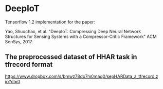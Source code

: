 # DeepIoT
Tensorflow 1.2 implementation for the paper:

Yao, Shuochao, et al. "DeepIoT: Compressing Deep Neural Network Structures for Sensing Systems with a Compressor-Critic Framework" ACM SenSys, 2017.

## The preprocessed dataset of HHAR task in tfrecord format
https://www.dropbox.com/s/bmwz78do7m0mag0/sepHARData_a_tfrecord.zip?dl=0
